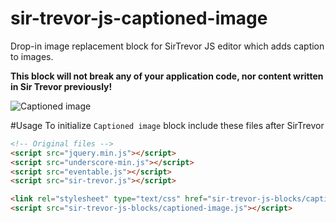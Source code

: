 sir-trevor-js-captioned-image
=============================

Drop-in image replacement block for SirTrevor JS editor which adds caption to images.  

**This block will not break any of your application code, nor content written in Sir Trevor previously!**

![Captioned image](http://github.andrejbadin.com/sir-trevor-js-custom-blocks/sir-trevor-js-captioned-image.jpg)

#Usage
To initialize `Captioned image` block include these files after SirTrevor
```html
<!-- Original files -->
<script src="jquery.min.js"></script>
<script src="underscore-min.js"></script>
<script src="eventable.js"></script>
<script src="sir-trevor.js"></script>

<link rel="stylesheet" type="text/css" href="sir-trevor-js-blocks/captioned-image.css"/>
<script src="sir-trevor-js-blocks/captioned-image.js"></script>
```

